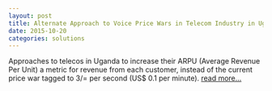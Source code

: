 ```yaml
---
layout: post
title: Alternate Approach to Voice Price Wars in Telecom Industry in Uganda 
date: 2015-10-20
categories: solutions
---
```

Approaches to telecos in Uganda to increase their ARPU (Average Revenue Per Unit) a metric for revenue from each customer, instead of the current price war tagged to 3/= per second (US$ 0.1 per minute). <a href="http://ssmusoke.com/2015/10/20/alternate-approach-to-voice-price-wars-in-telecom-industry/" target="_blank">read more...</a>